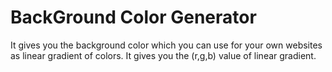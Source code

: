 # BackGround Color Generator

It gives you the background color which you can use for your own websites as linear gradient of colors. It gives you the (r,g,b) value of linear gradient. 